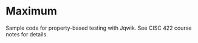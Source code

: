 # Maximum
Sample code for property-based testing with Jqwik. See CISC 422 course notes for details.
